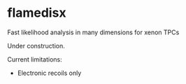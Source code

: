 flamedisx
==========

Fast likelihood analysis in many dimensions for xenon TPCs

Under construction.

Current limitations:
- Electronic recoils only
